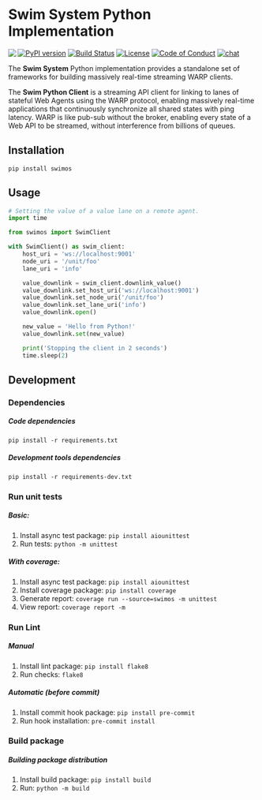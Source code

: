 # Swim System Python Implementation
[![PyPI version](https://badge.fury.io/py/swimos.svg)](https://badge.fury.io/py/swimos)
[![Build Status](https://dev.azure.com/swimai-build/swim-rust/_apis/build/status/swimos.swim-system-python?branchName=main)](https://dev.azure.com/swimai-build/swim-rust/_build/latest?definitionId=6&branchName=main)
[![License](https://img.shields.io/badge/License-Apache%202.0-blue.svg)](LICENSE)
[![Code of Conduct](https://img.shields.io/badge/code-of%20conduct-green.svg)](CODE_OF_CONDUCT.md)
[![chat](https://img.shields.io/badge/chat-Gitter-green.svg)](https://gitter.im/swimos/community)
<a href="https://www.swimos.org"><img src="https://docs.swimos.org/readme/marlin-blue.svg" align="left"></a>

The **Swim System** Python implementation provides a standalone set of
frameworks for building massively real-time streaming WARP clients.

The **Swim Python Client** is a streaming API client for linking to lanes 
of stateful Web Agents using the WARP protocol, enabling massively 
real-time applications that continuously synchronize all shared states 
with ping latency. WARP is like pub-sub without the broker, 
enabling every state of a Web API to be streamed, without 
interference from billions of queues.
<br>
## Installation
`pip install swimos`
## Usage
```python
# Setting the value of a value lane on a remote agent.
import time

from swimos import SwimClient

with SwimClient() as swim_client:
    host_uri = 'ws://localhost:9001'
    node_uri = '/unit/foo'
    lane_uri = 'info'

    value_downlink = swim_client.downlink_value()
    value_downlink.set_host_uri('ws://localhost:9001')
    value_downlink.set_node_uri('/unit/foo')
    value_downlink.set_lane_uri('info')
    value_downlink.open()

    new_value = 'Hello from Python!'
    value_downlink.set(new_value)

    print('Stopping the client in 2 seconds')
    time.sleep(2)
```
## Development

### Dependencies
##### Code dependencies
`pip install -r requirements.txt`
##### Development tools dependencies
`pip install -r requirements-dev.txt`
### Run unit tests
##### Basic:
1) Install async test package: `pip install aiounittest`
2) Run tests: `python -m unittest`

##### With coverage:
1) Install async test package: `pip install aiounittest`
2) Install coverage package: `pip install coverage`
3) Generate report: `coverage run --source=swimos -m unittest`
4) View report: `coverage report -m`

### Run Lint
##### Manual
1) Install lint package: `pip install flake8`
2) Run checks: `flake8`
##### Automatic (before commit)
1) Install commit hook package: `pip install pre-commit`
2) Run hook installation: `pre-commit install`
### Build package
##### Building package distribution
1) Install build package: `pip install build`
2) Run: `python -m build`
